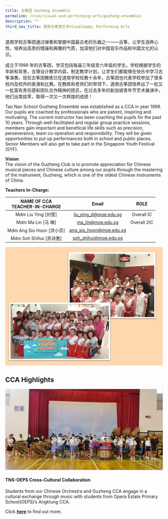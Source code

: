 ```yaml
---
title: 古筝团 Guzheng Ensemble
permalink: /ccas/visual-and-performing-arts/guzheng-ensemble/
description: ""
third_nav_title: 视觉与表演艺术Visual&amp; Performing Arts
---
```

道南学校古筝团通过弹奏和掌握中国最古老的乐器之一——古筝，让学生涵养心性，培养出高贵的情操和典雅的气质，加深他们对中国音乐作品和中国文化的认识。  
  
成立于1999 年的古筝团，学员包括每届三年级至六年级的学生。学校根据学生的年龄和背景，合理设计教学内容，制定教学计划，让学生们都能够在快乐中学习古筝演奏。现任古筝团教练已在道南学校任教十余年，古筝团也代表学校参加了很多校内及校外的表演和比赛。在教练和老师们的带领下，道南古筝团培养出了一批又一批富有责任感和团队合作精神的团员，在过去多年的新加坡青年节艺术展演中，他们出类拔萃，取得一次又一次辉煌的成绩！

Tao Nan School Guzheng Ensemble was established as a CCA in year 1999. Our pupils are coached by professionals who are patient, inspiring and motivating. The current instructor has been coaching the pupils for the past 10 years. Through well-facilitated and regular group practice sessions, members gain important and beneficial life skills such as precision, perseverance, team co-operation and responsibility. They will be given opportunities to put up performances both in school and public places. Senior Members will also get to take part in the Singapore Youth Festival (SYF).

**Vision** <br>
The vision of the Guzheng Club is to promote appreciation for Chinese musical pieces and Chinese culture among our pupils through the mastering of the instrument, Guzheng, which is one of the oldest Chinese instruments of China.

**Teachers In-Charge:**

| NAME OF CCA<br>TEACHER-IN-CHARGE |          Email          |     ROLE    |
|:--------------------------------:|:-----------------------:|:-----------:|
|        Mdm Liu Ying [刘莹]       |  liu_ying_d@moe.edu.sg  |  Overall IC |
|        Mdm Ma Lin [马 琳]        |    ma_lin@moe.edu.sg    | Overall 2IC |
|     Mdm Ang Sio Hoon [洪小芬]    | ang_sio_hoon@moe.edu.sg |             |
|      Mdm Soh Shihui [苏诗惠]     |  soh_shihui@moe.edu.sg  |             |

![](/images/Slide25.jpg)

CCA Highlights
--------------
![](/images/guzheng.jpeg)
#### TNS-OEPS Cross-Cultural Collaboration  

Students from our Chinese Orchestra and Guzheng CCA engage in a cultural exchange through music with students from Opera Estate Primary School(OEPS)’s Angklung CCA.

  

Click&nbsp;**[here](https://www.taonan.moe.edu.sg/ccas/visual-and-performing-arts/chinese-orchestra/)**&nbsp;to find out more.